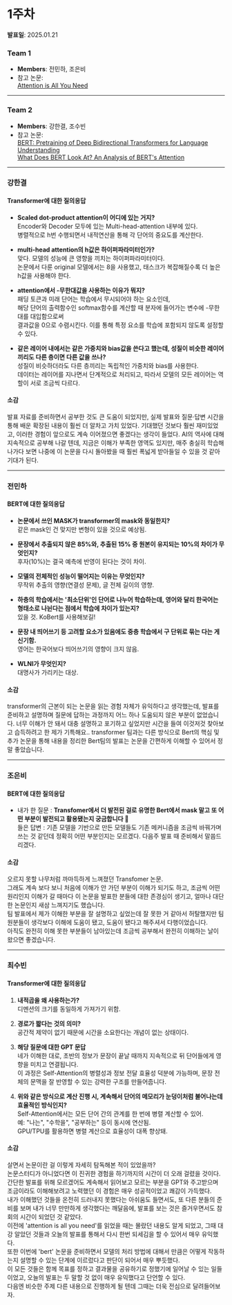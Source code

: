 # 1주차
**발표일**: 2025.01.21
### Team 1
- **Members**: 전민하, 조은비
- 참고 논문:  
  [Attention is All You Need](https://arxiv.org/pdf/1706.03762)

---
### Team 2
- **Members**: 강한결, 조수빈
- 참고 논문:  
  [BERT: Pretraining of Deep Bidirectional Transformers for Language Understanding](https://arxiv.org/pdf/1810.04805)  
  [What Does BERT Look At? An Analysis of BERT's Attention](https://arxiv.org/pdf/1906.04341)

---

### 강한결

#### Transformer에 대한 질의응답
- **Scaled dot-product attention이 어디에 있는 거지?**  
  Encoder와 Decoder 모두에 있는 Multi-head-attention 내부에 있다.  
  병렬적으로 h번 수행되면서 내적연산을 통해 각 단어의 중요도를 계산한다.

- **multi-head attention의 h값은 하이퍼파라미터인가?**  
  맞다. 모델의 성능에 큰 영향을 끼치는 하이퍼파라미터이다.  
  논문에서 다룬 original 모델에서는 8을 사용했고, 태스크가 복잡해질수록 더 높은 h값을 사용해야 한다. 

- **attention에서 -무한대값을 사용하는 이유가 뭐지?**  
  패딩 토큰과 미래 단어는 학습에서 무시되어야 하는 요소인데,  
  해당 단어의 출력함수인 softmax함수를 계산할 때 분자에 들어가는 변수에 -무한대를 대입함으로써  
  결과값을 0으로 수렴시킨다. 이를 통해 특정 요소를 학습에 포함되지 않도록 설정할 수 있다.

- **같은 레이어 내에서는 같은 가중치와 bias값을 쓴다고 했는데, 성질이 비슷한 레이어끼리도 다른 층이면 다른 값을 쓰나?**  
  성질이 비슷하더라도 다른 층끼리는 독립적인 가중치와 bias를 사용한다.  
  데이터는 레이어를 지나면서 단계적으로 처리되고, 따라서 모델의 모든 레이어는 역할이 서로 조금씩 다르다.

#### 소감
발표 자료를 준비하면서 공부한 것도 큰 도움이 되었지만, 실제 발표와 질문·답변 시간을 통해 배운 확장된 내용이 훨씬 더 알차고 가치 있었다. 기대했던 것보다 훨씬 재미있었고, 이러한 경험이 앞으로도 계속 이어졌으면 좋겠다는 생각이 들었다. AI의 역사에 대해 지속적으로 공부해 나갈 텐데, 지금은 이해가 부족한 영역도 있지만, 매주 충실히 학습해 나가다 보면 나중에 이 논문을 다시 돌아봤을 때 훨씬 폭넓게 받아들일 수 있을 것 같아 기대가 된다.

---

### 전민하

#### BERT에 대한 질의응답
- **논문에서 쓰인 MASK가 transformer의 mask와 동일한지?**  
  같은 mask인 건 맞지만 변형이 있을 것으로 예상됨.

- **문장에서 추출되지 않은 85%와, 추출된 15% 중 원본이 유지되는 10%의 차이가 무엇인지?**  
  후자(10%)는 결국 예측에 반영이 된다는 것이 차이.

- **모델의 전체적인 성능이 떨어지는 이유는 무엇인지?**  
  무작위 추출의 영향(연결성 문제), 글 전체 길이의 영향.

- **하층의 학습에서는 '최소단위'인 단어로 나누어 학습하는데, 영어와 달리 한국어는 형태소로 나뉜다는 점에서 학습에 차이가 있는지?**  
  있을 것. KoBert를 사용해보길!

- **문장 내 띄어쓰기 등 고려할 요소가 있음에도 중층 학습에서 구 단위로 묶는 다는 게 신기함.**  
  영어는 한국어보다 띄어쓰기의 영향이 크지 않음.

- **WLNI가 무엇인지?**  
  대명사가 가리키는 대상.

#### 소감
transformer의 근본이 되는 논문을 읽는 경험 자체가 유익하다고 생각했는데, 발표를 준비하고 설명하며 질문에 답하는 과정까지 어느 하나 도움되지 않은 부분이 없었습니다. 너무 이해가 안 돼서 대충 설명하고 포기하고 싶었지만 시간을 들여 이것저것 찾아보고 습득하려고 한 제가 기특해요.. transformer 팀과는 다른 방식으로 Bert의 핵심 및 추가 논문을 통해 내용을 정리한 Bert팀의 발표는 논문을 간편하게 이해할 수 있어서 정말 좋았습니다.

---

### 조은비

#### BERT에 대한 질의응답
- 내가 한 질문 : **Transfomer에서 더 발전된 걸로 유명한 Bert에서 mask 말고 또 어떤 부분이 발전되고 활용됐는지 궁금합니다 🙂**  
  들은 답변 : 기존 모델을 기반으로 만든 모델들도 기존 메커니즘을 조금씩 바꿔가며 쓰는 것 같던데 정확히 어떤 부분인지는 모르겠다. 다음주 발표 때 준비해서 말씀드리겠다.

#### 소감
오르지 못할 나무처럼 까마득하게 느껴졌던 Transfomer 논문.  
그래도 계속 보다 보니 처음에 이해가 안 가던 부분이 이해가 되기도 하고, 조금씩 어떤 원리인지 이해가 갈 때마다 이 논문을 발표한 분들에 대한 존경심이 생기고, 얼마나 대단한 논문인지 새삼 느껴지기도 했습니다.  
팀 발표에서 제가 이해한 부분을 잘 설명하고 싶었는데 잘 못한 거 같아서 허탈했지만 팀원분들이 생각보다 이해에 도움이 됐고, 도움이 됐다고 해주셔서 다행이었습니다.  
아직도 완전히 이해 못한 부분들이 남아있는데 조금씩 공부해서 완전히 이해하는 날이 왔으면 좋겠습니다.

---

### 최수빈

#### Transformer에 대한 질의응답
1. **내적곱을 왜 사용하는가?**  
   디멘션의 크기를 동일하게 가져가기 위함.

2. **경로가 짧다는 것의 의미?**  
   공간적 제약이 없기 때문에 시간을 소요한다는 개념이 없는 상태이다.

3. **해당 질문에 대한 GPT 문답**  
   네가 이해한 대로, 초반의 정보가 문장이 끝날 때까지 지속적으로 뒤 단어들에게 영향을 미치고 연결됩니다.  
   이 과정은 Self-Attention의 병렬성과 정보 전달 효율성 덕분에 가능하며, 문장 전체의 문맥을 잘 반영할 수 있는 강력한 구조를 만들어줍니다.

4. **위와 같은 방식으로 계산 진행 시, 계속해서 단어의 메모리가 눈덩이처럼 불어나는데 효율적인 방식인지?**  
   Self-Attention에서는 모든 단어 간의 관계를 한 번에 병렬 계산할 수 있어.  
   예: "나는", "수학을", "공부하는" 등이 동시에 연산됨.  
   GPU/TPU를 활용하면 병렬 계산으로 효율성이 대폭 향상돼.

#### 소감
살면서 논문이란 걸 이렇게 자세히 탐독해본 적이 있었을까?  
논문스터디가 아니었다면 이 진귀한 경험을 하기까지의 시간이 더 오래 걸렸을 것이다.  
간단한 발표를 위해 모르겠어도 계속해서 읽어보고 모르는 부분을 GPT와 주고받으며 조금이라도 이해해보려고 노력했던 이 경험은 매우 성공적이었고 쾌감이 가득했다.  
내가 이해했던 것들을 온전히 드러내지 못했다는 아쉬움도 들면서도, 또 다른 분들의 준비를 보며 내가 너무 만만하게 생각했다는 깨달음에, 발표를 보는 것은 즐거우면서도 참회의 시간이 되었던 것 같았다.  
이전에 'attention is all you need'를 읽었을 때는 몰랐던 내용도 알게 되었고, 그때 대강 알았던 것들과 오늘의 발표를 통해서 다시 한번 되세김을 할 수 있어서 매우 유익했다.  
또한 이번에 'bert' 논문을 준비하면서 모델의 처리 방법에 대해서 만큼은 어떻게 작동하는지 설명할 수 있는 단계에 이르렀다고 판단이 되어서 매우 뿌듯했다.  
이 모든 것들은 함께 목표를 정하고 결과물을 공유하기로 정했기에 일어날 수 있는 일들이었고, 오늘의 발표는 두 말할 것 없이 매우 유익했다고 단언할 수 있다.  
다음엔 비슷한 주제 다른 내용으로 진행하게 될 텐데 그때는 더욱 전심으로 달려들어보자.

